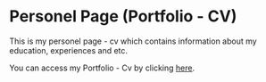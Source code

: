 # Personel Page (Portfolio - CV)

This is my personel page - cv which contains information about my education, experiences and etc.

You can access my Portfolio - Cv by clicking <a href="#">here</a>.
